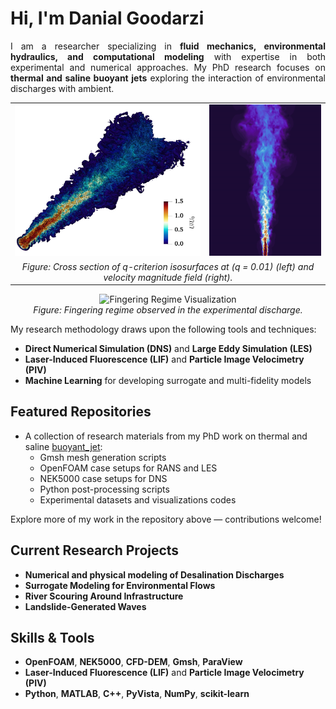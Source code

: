 # Hi, I'm Danial Goodarzi

<p align="justify">
I am a researcher specializing in <strong>fluid mechanics, environmental hydraulics, and computational modeling</strong> with expertise in both experimental and numerical approaches. My PhD research focuses on <strong>thermal and saline buoyant jets</strong> exploring the interaction of environmental discharges with ambient.
</p>

<p align="center">
  <table>
    <tr>
      <td align="center">
        <img src="images/DNS1.jpeg" alt="DNS Isosurfaces" width="500"/>
      </td>
      <td align="center">
        <img src="images/vel_fr15.jpg" alt="Velocity Field Fr=15" width="300"/>
      </td>
    </tr>
    <tr>
      <td colspan="2" align="center">
        <em>Figure: Cross section of q-criterion isosurfaces at (q = 0.01) (left) and velocity magnitude field (right).</em>
      </td>
    </tr>
  </table>
</p>

<p align="center">
  <img src="images/fingering-regime1.gif" alt="Fingering Regime Visualization" width="600"/>
  <br>
  <em>Figure: Fingering regime observed in the experimental discharge.</em>
</p>

My research methodology draws upon the following tools and techniques:

- **Direct Numerical Simulation (DNS)** and **Large Eddy Simulation (LES)**
- **Laser-Induced Fluorescence (LIF)** and **Particle Image Velocimetry (PIV)**
- **Machine Learning** for developing surrogate and multi-fidelity models

## Featured Repositories

- A collection of research materials from my PhD work on thermal and saline [buoyant_jet](https://github.com/HydroCFD/buoyant_jet):
  - Gmsh mesh generation scripts
  - OpenFOAM case setups for RANS and LES
  - NEK5000 case setups for DNS
  - Python post-processing scripts
  - Experimental datasets and visualizations codes

Explore more of my work in the repository above — contributions welcome!

## Current Research Projects

- **Numerical and physical modeling of Desalination Discharges**
- **Surrogate Modeling for Environmental Flows**
- **River Scouring Around Infrastructure**
- **Landslide-Generated Waves**

## Skills & Tools

- **OpenFOAM**, **NEK5000**, **CFD-DEM**, **Gmsh**, **ParaView**
- **Laser-Induced Fluorescence (LIF)** and **Particle Image Velocimetry (PIV)**
- **Python**, **MATLAB**, **C++**, **PyVista**, **NumPy**, **scikit-learn**
